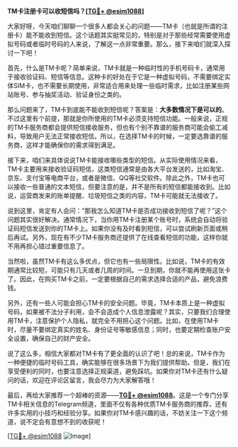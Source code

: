 **TM卡注册卡可以收短信吗？[[TG💪+ @esim1088](https://t.me/s/esim1088)]**

大家好呀，今天咱们聊聊一个很多人都会关心的问题——TM卡（也就是所谓的注册卡）能不能收到短信。这个话题其实挺常见的，特别是对于那些经常需要使用虚拟号码或者临时号码的人来说，了解这一点非常重要。那么，接下来咱们就深入探讨一下吧！

首先，什么是TM卡呢？简单来说，TM卡就是一种临时性的手机号码卡，通常用于接收验证码、短信等信息。这种卡的好处在于它是一种虚拟号码，不需要绑定实体SIM卡，也不需要长期使用，非常适合用来处理一些临时需求，比如注册某些网站账号、参与抽奖活动、验证身份之类的。

那么问题来了，TM卡到底能不能收到短信呢？答案是：**大多数情况下是可以的**。不过这里有个前提，那就是你所使用的TM卡必须支持短信功能。一般来说，正规的TM卡服务商都会提供短信接收服务，但也有个别不靠谱的服务商可能会偷工减料，导致用户无法正常接收短信。所以，在选择TM卡的时候，一定要选靠谱的服务商，这样才能确保你的需求得到满足。

接下来，咱们来具体说说TM卡能接收哪些类型的短信。从实际使用情况来看，TM卡主要用来接收验证码短信，这类短信通常是由各大平台发送的，比如淘宝、京东、支付宝等电商平台，或者是微信、QQ等社交软件。除此之外，TM卡也可以接收一些普通的文本短信，但要注意的是，并不是所有的短信都能接收到。比如说，运营商发来的账单提醒、垃圾短信之类的内容，TM卡可能就无法接收了。

说到这里，肯定有人会问：“那我怎么知道TM卡是否成功接收到短信了呢？”这个问题其实很好解决。通常情况下，当你用TM卡注册某个账号时，系统会自动将验证码短信发送到你的TM卡上。如果你没有及时看到短信，可以尝试刷新页面或稍后再试。另外，现在有不少TM卡服务商还提供了在线查看短信的功能，这样你就不用再担心错过重要信息了。

当然啦，虽然TM卡有这么多优点，但它也有一些局限性。比如说，TM卡的有效期通常比较短，可能只有几天或者几周的时间。一旦到期，你就不能再使用这张卡了。因此，在购买TM卡之前，一定要根据自己的需求选择合适的产品，避免浪费钱。

另外，还有一些人可能会担心TM卡的安全问题。毕竟，TM卡本质上是一种虚拟号码，如果被不法分子利用，会不会造成个人信息泄露呢？其实，只要我们合理使用TM卡，注意保护个人隐私，就完全不用担心这个问题。比如，在使用TM卡时，尽量不要绑定真实的姓名、身份证号等敏感信息；同时，也要定期检查账户安全设置，确保自己的财产安全。

说了这么多，相信大家都对TM卡有了更全面的认识了吧！总的来说，TM卡作为一种便捷的临时号码工具，确实能够在很多场景下为我们提供帮助。但是，我们在享受便利的同时，也要注意选择正规渠道，避免踩坑。如果你对TM卡还有什么疑问的话，欢迎在评论区留言，我会尽力为大家解答哦！

最后，再给大家推荐一个超棒的资源——**[TG💪+ @esim1088](https://t.me/s/esim1088)**。这是一个专门分享TM卡相关信息的Telegram频道，里面不仅有各种优质TM卡服务商的推荐，还有许多实用的小技巧和经验分享。如果你对TM卡感兴趣的话，不妨关注一下这个频道，说不定会有意想不到的收获呢！

[[TG💪+ @esim1088](https://t.me/s/esim1088) ![Image](https://i.postimg.cc/4NQfJmqS/Snipaste-2025-05-13-00-14-12.png)]